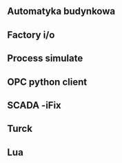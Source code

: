 ## Automatyka budynkowa

## Factory i/o

## Process simulate

## OPC python client


## SCADA -iFix


## Turck

## Lua
